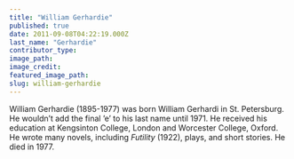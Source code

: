 ```yaml
---
title: "William Gerhardie"
published: true
date: 2011-09-08T04:22:19.000Z
last_name: "Gerhardie"
contributor_type:
image_path:
image_credit:
featured_image_path:
slug: william-gerhardie
---
```


William Gerhardie (1895-1977) was born William Gerhardi in St. Petersburg. He wouldn’t add the final ’e’ to his last name until 1971. He received his education at Kengsinton College, London and Worcester College, Oxford. He wrote many novels, including _Futility_ (1922), plays, and short stories. He died in 1977.

